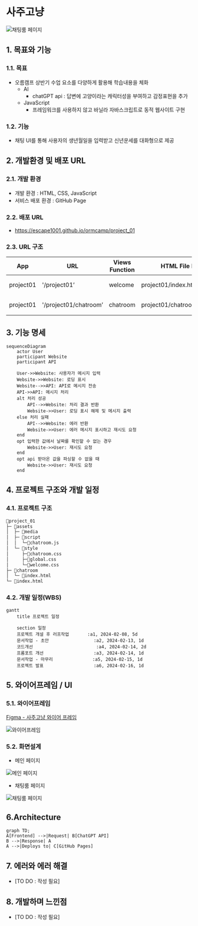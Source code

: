 # 사주고냥
![채팅룸 페이지](./assets/media/meta_image.png)

## 1. 목표와 기능
### 1.1. 목표
- 오름캠프 상반기 수업 요소를 다양하게 활용해 학습내용을 체화
    - AI
        - chatGPT api : 답변에 고양이라는 캐릭터성을 부여하고 감정표현을 추가
    - JavaScript
        - 프레임워크를 사용하지 않고 바닐라 자바스크립트로 동적 웹사이트 구현

### 1.2. 기능
- 채팅 UI를 통해 사용자의 생년월일을 입력받고 신년운세를 대화형으로 제공

## 2. 개발환경 및 배포 URL
### 2.1. 개발 환경
- 개발 환경 : HTML, CSS, JavaScript
- 서비스 배포 환경 : GitHub Page

### 2.2. 배포 URL
- https://escape1001.github.io/ormcamp/project_01

### 2.3. URL 구조
| App | URL | Views Function | HTML File Name | Note |
| --- | --- | --- | --- | --- |
| project01 | '/project01’ | welcome | project01/index.html | 홈 화면 |
| project01 | '/project01/chatroom’ | chatroom | project01/chatroom/index.html | 채팅 화면 |

## 3. 기능 명세

```mermaid
sequenceDiagram
    actor User
    participant Website
    participant API

    User->>Website: 사용자가 메시지 입력
    Website->>Website: 로딩 표시
    Website-->>API: API로 메시지 전송
    API->>API: 메시지 처리
    alt 처리 성공
        API-->>Website: 처리 결과 반환
        Website->>User: 로딩 표시 해제 및 메시지 출력
    else 처리 실패
        API-->>Website: 에러 반환
        Website->>User: 에러 메시지 표시하고 재시도 요청
    end
    opt 입력한 값에서 날짜를 확인할 수 없는 경우
        Website->>User: 재시도 요청
    end
    opt api 받아온 값을 파싱할 수 없을 때
        Website->>User: 재시도 요청
    end
```

## 4. 프로젝트 구조와 개발 일정
### 4.1. 프로젝트 구조
```bash
📂project_01
├─ 📂assets
│  ├─ 📂media
│  ├─ 📂script
│  │  └─📜chatroom.js
│  └─ 📂style
│     ├─📜chatroom.css
│     ├─📜global.css
│     └─📜welcome.css
├─ 📂chatroom
│  └─ 📜index.html
└─ 📜index.html
```

### 4.2. 개발 일정(WBS)
```mermaid
gantt
    title 프로젝트 일정

    section 일정
    프로젝트 개설 후 러프작업       :a1, 2024-02-08, 5d
    문서작업 - 초안                 :a2, 2024-02-13, 1d
    코드개선                        :a4, 2024-02-14, 2d
    프롬포트 개선                   :a3, 2024-02-14, 1d
    문서작업 - 마무리               :a5, 2024-02-15, 1d
    프로젝트 발표                   :a6, 2024-02-16, 1d
```

## 5. 와이어프레임 / UI

### 5.1. 와이어프레임
[Figma - 사주고냥 와이어 프레임](https://www.figma.com/file/ofWNGMj0v0mjAA2t96KEtZ/%EC%82%AC%EC%A3%BC%EA%B3%A0%EB%83%A5?type=design&node-id=0%3A1&mode=design&t=IJlP2xiSfTRX3v1R-1)

![와이어프레임](./assets/media/readme_wireframe.png)

### 5.2. 화면설계
- 메인 페이지

![메인 페이지](./assets/media/readme_welcome.png)

- 채팅룸 페이지

![채팅룸 페이지](./assets/media/readme_chatroom.png)

	

## 6.Architecture

```mermaid
graph TD;
A[Frontend] -->|Request| B[ChatGPT API]
B -->|Response| A
A -->|Deploys to| C[GitHub Pages]
```

## 7. 에러와 에러 해결
- [TO DO : 작성 필요]

## 8. 개발하며 느낀점
- [TO DO : 작성 필요]